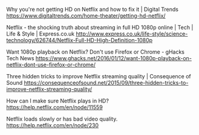 
Why you're not getting HD on Netflix and how to fix it | Digital Trends
 https://www.digitaltrends.com/home-theater/getting-hd-netflix/

Netflix - the shocking truth about streaming in full HD 1080p online | Tech | Life & Style | Express.co.uk
 http://www.express.co.uk/life-style/science-technology/626744/Netflix-Full-HD-High-Definition-1080p

Want 1080p playback on Netflix? Don't use Firefox or Chrome - gHacks Tech News
 https://www.ghacks.net/2016/01/12/want-1080p-playback-on-netflix-dont-use-firefox-or-chrome/



Three hidden tricks to improve Netflix streaming quality | Consequence of Sound
 https://consequenceofsound.net/2015/09/three-hidden-tricks-to-improve-netflix-streaming-quality/

How can I make sure Netflix plays in HD?
 https://help.netflix.com/en/node/11559

Netflix loads slowly or has bad video quality.
 https://help.netflix.com/en/node/230


